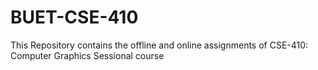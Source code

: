 # BUET-CSE-410
This Repository contains the offline and online assignments of CSE-410: Computer Graphics Sessional course
